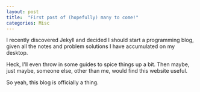 ```yaml
---
layout: post
title:  "First post of (hopefully) many to come!"
categories: Misc
---
```


I recently discovered Jekyll and decided I should start a programming blog,
given all the notes and problem solutions I have accumulated on my desktop.

Heck, I'll even throw in some guides to spice things up a bit. Then maybe,
just maybe, someone else, other than me, would find this website useful.

So yeah, this blog is officially a thing.